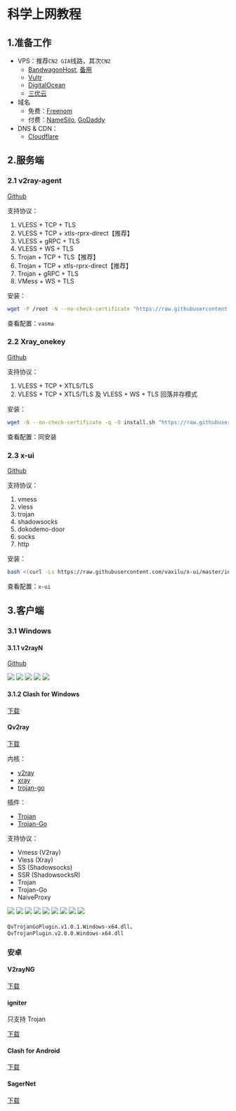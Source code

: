 # 科学上网教程


<!--more-->

## 1.准备工作

- VPS：推荐`CN2 GIA`线路，其次`CN2`
  - [BandwagonHost](https://bandwagonhost.com/), [备用](https://bwh88.net/)
  - [Vultr](https://www.vultr.com/)
  - [DigitalOcean](https://www.digitalocean.com/)
  - [三优云](https://uuuvps.com/)
- 域名
  - 免费：[Freenom](https://www.freenom.com/)
  - 付费：[NameSilo](https://www.namesilo.com/), [GoDaddy](https://www.godaddy.com/)
- DNS & CDN：
  - [Cloudflare](https://www.cloudflare.com/)

## 2.服务端

### 2.1 v2ray-agent

[Github](https://github.com/mack-a/v2ray-agent)

支持协议：

1. VLESS + TCP + TLS
1. VLESS + TCP + xtls-rprx-direct【推荐】
1. VLESS + gRPC + TLS
1. VLESS + WS + TLS
1. Trojan + TCP + TLS【推荐】
1. Trojan + TCP + xtls-rprx-direct【推荐】
1. Trojan + gRPC + TLS
1. VMess + WS + TLS

安装：

```bash
wget -P /root -N --no-check-certificate "https://raw.githubusercontent.com/mack-a/v2ray-agent/master/install.sh" && chmod 700 /root/install.sh && /root/install.sh
```

查看配置：`vasma`

### 2.2 Xray_onekey

[Github](https://github.com/wulabing/Xray_onekey)

支持协议：

1. VLESS + TCP + XTLS/TLS
1. VLESS + TCP + XTLS/TLS 及 VLESS + WS + TLS 回落并存模式

安装：

```bash
wget -N --no-check-certificate -q -O install.sh "https://raw.githubusercontent.com/wulabing/Xray_onekey/main/install.sh" && chmod +x install.sh && bash install.sh
```

查看配置：同安装

### 2.3 x-ui

[Github](https://github.com/vaxilu/x-ui)

支持协议：

1. vmess
1. vless
1. trojan
1. shadowsocks
1. dokodemo-door
1. socks
1. http

安装：

```bash
bash <(curl -Ls https://raw.githubusercontent.com/vaxilu/x-ui/master/install.sh)
```

查看配置：`x-ui`

## 3.客户端

### 3.1 Windows

#### 3.1.1 v2rayN

[Github](https://github.com/2dust/v2rayN)

<img src="/imgs/科学上网/科学上网01.png" />

<img src="/imgs/科学上网/科学上网02.png" />

<img src="/imgs/科学上网/科学上网03.png" />

<img src="/imgs/科学上网/科学上网04.png" />

<img src="/imgs/科学上网/科学上网05.png" />

#### 3.1.2 Clash for Windows

[下载](https://github.com/Fndroid/clash_for_windows_pkg/releases)

#### Qv2ray

[下载](https://github.com/Qv2ray/Qv2ray/releases)

内核：
- [v2ray](https://github.com/v2fly/v2ray-core/releases)
- [xray](https://github.com/XTLS/Xray-core/releases)
- [trojan-go](https://github.com/p4gefau1t/trojan-go/releases)

插件：
- [Trojan](https://github.com/Qv2ray/QvPlugin-Trojan/releases)
- [Trojan-Go](https://github.com/Qv2ray/QvPlugin-Trojan-Go/releases)

支持协议：
- Vmess (V2ray)
- Vless (Xray)
- SS (Shadowsocks)
- SSR (ShadowsocksR)
- Trojan
- Trojan-Go
- NaiveProxy

<img src="/imgs/科学上网/Qv2ray-01.png" />

<img src="/imgs/科学上网/Qv2ray-02.png" />

<img src="/imgs/科学上网/Qv2ray-03.png" />

<img src="/imgs/科学上网/Qv2ray-04.png" />

<img src="/imgs/科学上网/Qv2ray-05.png" />

<img src="/imgs/科学上网/Qv2ray-06.png" />

<img src="/imgs/科学上网/Qv2ray-07.png" />

<img src="/imgs/科学上网/Qv2ray-08.png" />

<img src="/imgs/科学上网/Qv2ray-09.png" />

`QvTrojanGoPlugin.v1.0.1.Windows-x64.dll`、`QvTrojanPlugin.v2.0.0.Windows-x64.dll`

### 安卓

#### V2rayNG

[下载](https://github.com/2dust/v2rayNG/releases)

#### igniter

只支持 Trojan

[下载](https://github.com/trojan-gfw/igniter/releases)

#### Clash for Android

[下载](https://github.com/Kr328/ClashForAndroid/releases)

#### SagerNet

[下载](https://github.com/SagerNet/SagerNet/releases)

